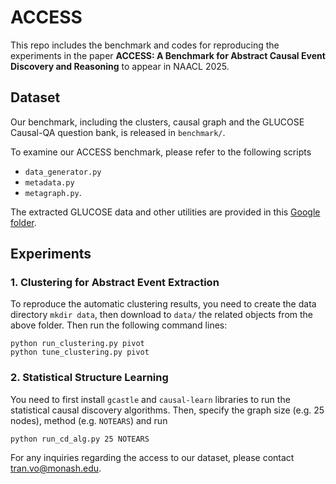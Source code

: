 # ACCESS

This repo includes the benchmark and codes for reproducing the experiments in the paper **ACCESS: A Benchmark for Abstract Causal Event Discovery and Reasoning** to appear in NAACL 2025.

## Dataset
Our benchmark, including the clusters, causal graph and the GLUCOSE Causal-QA question bank, is released in ``benchmark/``. 

To examine our ACCESS benchmark, please refer to the following scripts
* `data_generator.py`
* `metadata.py`
* `metagraph.py`. 

The extracted GLUCOSE data and other utilities are provided in this [Google folder](https://drive.google.com/drive/folders/1jUPNJycRQ2wyhs5lx4wRWRPyeaHRzWNE?usp=sharing). 

## Experiments

### 1. Clustering for Abstract Event Extraction

To reproduce the automatic clustering results, you need to create the data directory `mkdir data`, then download to `data/` the related objects from the above folder. 
Then run the following command lines: 

```
python run_clustering.py pivot
python tune_clustering.py pivot
```

### 2. Statistical Structure Learning

You need to first install `gcastle` and `causal-learn` libraries to run the statistical causal discovery algorithms. Then, specify the graph size (e.g. $25$ nodes), method (e.g. ``NOTEARS``) and run

```
python run_cd_alg.py 25 NOTEARS
```

For any inquiries regarding the access to our dataset, please contact tran.vo@monash.edu. 
